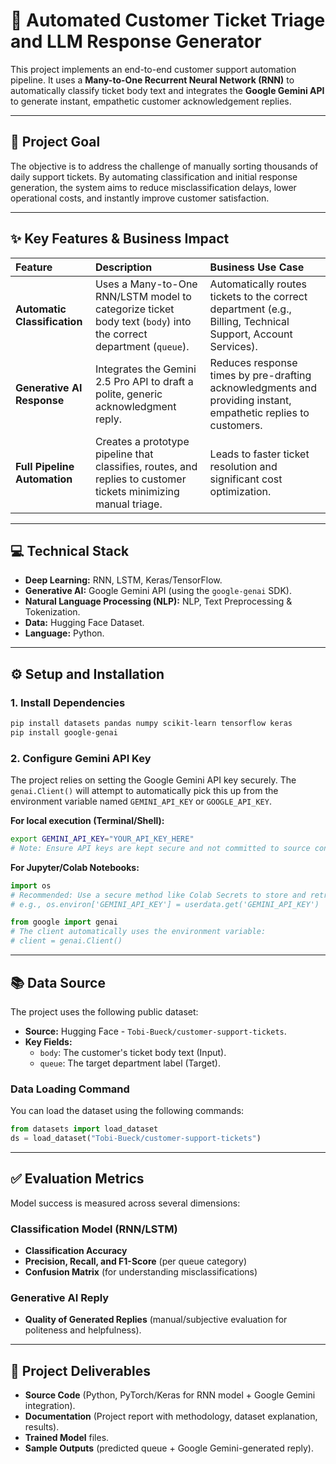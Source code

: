 # 🤖 Automated Customer Ticket Triage and LLM Response Generator

This project implements an end-to-end customer support automation pipeline. It uses a **Many-to-One Recurrent Neural Network (RNN)** to automatically classify ticket body text and integrates the **Google Gemini API** to generate instant, empathetic customer acknowledgement replies.

-----

## 🚀 Project Goal

The objective is to address the challenge of manually sorting thousands of daily support tickets. By automating classification and initial response generation, the system aims to reduce misclassification delays, lower operational costs, and instantly improve customer satisfaction.

-----

## ✨ Key Features & Business Impact

| Feature | Description | Business Use Case |
| :--- | :--- | :--- |
| **Automatic Classification** | Uses a Many-to-One RNN/LSTM model  to categorize ticket body text (`body`)  into the correct department (`queue`). | Automatically routes tickets to the correct department (e.g., Billing, Technical Support, Account Services). |
| **Generative AI Response** | Integrates the Gemini 2.5 Pro API to draft a polite, generic acknowledgment reply. | Reduces response times by pre-drafting acknowledgments and providing instant, empathetic replies to customers. |
| **Full Pipeline Automation** | Creates a prototype pipeline that classifies, routes, and replies to customer tickets minimizing manual triage. | Leads to faster ticket resolution and significant cost optimization. |

-----

## 💻 Technical Stack

  * **Deep Learning:** RNN, LSTM, Keras/TensorFlow.
  * **Generative AI:** Google Gemini API (using the `google-genai` SDK).
  * **Natural Language Processing (NLP):** NLP, Text Preprocessing & Tokenization.
  * **Data:** Hugging Face Dataset.
  * **Language:** Python.

-----

## ⚙️ Setup and Installation

### 1\. Install Dependencies

```bash
pip install datasets pandas numpy scikit-learn tensorflow keras
pip install google-genai
```

### 2\. Configure Gemini API Key

The project relies on setting the Google Gemini API key securely. The `genai.Client()` will attempt to automatically pick this up from the environment variable named `GEMINI_API_KEY` or `GOOGLE_API_KEY`.

**For local execution (Terminal/Shell):**

```bash
export GEMINI_API_KEY="YOUR_API_KEY_HERE"
# Note: Ensure API keys are kept secure and not committed to source control.
```

**For Jupyter/Colab Notebooks:**

```python
import os
# Recommended: Use a secure method like Colab Secrets to store and retrieve your key.
# e.g., os.environ['GEMINI_API_KEY'] = userdata.get('GEMINI_API_KEY') 

from google import genai
# The client automatically uses the environment variable:
# client = genai.Client()
```

-----

## 📚 Data Source

The project uses the following public dataset:

  * **Source:** Hugging Face - `Tobi-Bueck/customer-support-tickets`.
  * **Key Fields:**
      * `body`: The customer's ticket body text (Input).
      * `queue`: The target department label (Target).

### Data Loading Command

You can load the dataset using the following commands:

```python
from datasets import load_dataset
ds = load_dataset("Tobi-Bueck/customer-support-tickets")
```

-----

## ✅ Evaluation Metrics

Model success is measured across several dimensions:

### Classification Model (RNN/LSTM)

  * **Classification Accuracy**
  * **Precision, Recall, and F1-Score** (per queue category)
  * **Confusion Matrix** (for understanding misclassifications)

### Generative AI Reply

  * **Quality of Generated Replies** (manual/subjective evaluation for politeness and helpfulness).

-----

## 📝 Project Deliverables

  * **Source Code** (Python, PyTorch/Keras for RNN model + Google Gemini integration).
  * **Documentation** (Project report with methodology, dataset explanation, results).
  * **Trained Model** files.
  * **Sample Outputs** (predicted queue + Google Gemini-generated reply).

